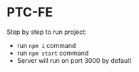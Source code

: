 # PTC-FE
Step by step to run project:
- run `npm i` command
- run `npm start` command
- Server will run on port 3000 by default
